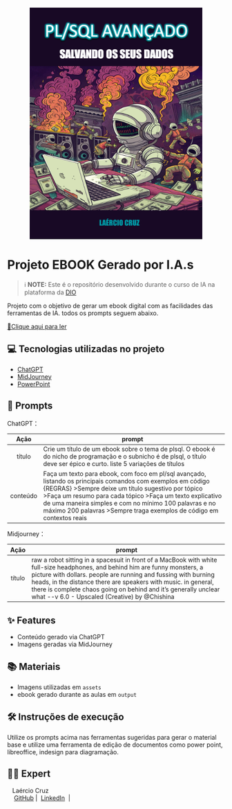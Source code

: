 <p align="center">
<img 
    src="./assets/cover.png"
    width="400"  
/>
</p>

# Projeto EBOOK Gerado por I.A.s


 > ℹ️ **NOTE:** Este é o repositório desenvolvido durante o curso de IA na plataforma da [DIO](https://dio.me)

Projeto com o objetivo de gerar um ebook digital com as facilidades das ferramentas de IA. todos os prompts
seguem abaixo.

<a href="https://github.com/laerciocruz/prompts-recipe-to-create-a-ebook/blob/main/output/ebook%20-%20plsql.pdf" title="View PDF now"> 📕Clique aqui para ler</a>

## 💻 Tecnologias utilizadas no projeto

- [ChatGPT](https://chat.openai.com/) 
- [MidJourney](https://www.midjourney.com/app/)
- [PowerPoint](https://www.microsoft.com/en/microsoft-365/powerpoint)

## 🧠 Prompts


ChatGPT：

|   Ação   | prompt                                                                                                                                                                                                                                                                                                                                                           |
| :------: | ---------------------------------------------------------------------------------------------------------------------------------------------------------------------------------------------------------------------------------------------------------------------------------------------------------------------------------------------------------------- |
|  título  | Crie um título de um ebook sobre o tema de plsql. O ebook é do nicho de programação e o subnicho é de plsql, o título deve ser épico e curto. liste 5 variações de títulos                                                                                                                                                                                       |
| conteúdo | Faça um texto para ebook, com foco em pl/sql avançado, listando os principais comandos com exemplos em código {REGRAS} >Sempre deixe um título sugestivo por tópico >Faça um resumo para cada tópico >Faça um texto explicativo de uma maneira simples e com no mínimo 100 palavras e no máximo 200 palavras >Sempre traga exemplos de código em contextos reais |


Midjourney：

|  Ação  | prompt                                                                                                                                                                                                                                                                                                                                                                                |
| :----: | ------------------------------------------------------------------------------------------------------------------------------------------------------------------------------------------------------------------------------------------------------------------------------------------------------------------------------------------------------------------------------------- |
| título | raw a robot sitting in a spacesuit in front of a MacBook with white full-size headphones, and behind him are funny monsters, a picture with dollars. people are running and fussing with burning heads, in the distance there are speakers with music. in general, there is complete chaos going on behind and it’s generally unclear what --v 6.0 - Upscaled (Creative) by @Chishina |

## ✨ Features

- Conteúdo gerado via ChatGPT
- Imagens geradas via MidJourney

## 📚 Materiais

- Imagens utilizadas em `assets`
- ebook gerado durante as aulas em `output`

## 🛠️ Instruções de execução

Utilize os prompts acima nas ferramentas sugeridas para gerar o material base e utilize uma ferramenta de edição de documentos como power point, libreoffice, indesign para diagramação.

## 👨‍💻 Expert

<p>
    <p>&nbsp&nbsp&nbspLaércio Cruz<br>
    &nbsp&nbsp&nbsp
    <a href="https://github.com/laercioscruz">
    GitHub</a>&nbsp;|&nbsp;
    <a href="https://www.linkedin.com/in/la%C3%A9rcio-cruz-ba543930b/">LinkedIn</a>
&nbsp;|&nbsp;</p>
</p>
<br/><br/>
<p>

